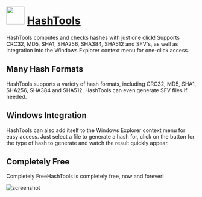 ﻿# <img src="https://cdn.jsdelivr.net/gh/chtof/chocolatey-packages/automatic/hashtools/hashtools.png" width="48" height="48"/> [HashTools](https://chocolatey.org/packages/hashtools)

HashTools computes and checks hashes with just one click! Supports CRC32, MD5, SHA1, SHA256, SHA384, SHA512 and SFV's, as well as integration into the Windows Explorer context menu for one-click access.

## Many Hash Formats
HashTools supports a variety of hash formats, including CRC32, MD5, SHA1, SHA256, SHA384 and SHA512. HashTools can even generate SFV files if needed.

## Windows Integration
HashTools can also add itself to the Windows Explorer context menu for easy access. Just select a file to generate a hash for, click on the button for the type of hash to generate and watch the result quickly appear.

## Completely Free
Completely FreeHashTools is completely free, now and forever!

![screenshot](https://cdn.jsdelivr.net/gh/chtof/chocolatey-packages/automatic/hashtools/screenshot.png)